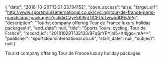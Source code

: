 {
  "date": "2018-10-29T13:21:33.194152", 
  "open_access": false, 
  "target_url": "http://www.sportstoursinternational.co.uk/cycling/tour-de-france-paris-grandstand-packages?gclid=CJye5K3kjL0CFUcTwwodU0sAPg", 
  "description": "Tourist company offering Tour de France luxury holiday packages\n", 
  "end_date": null, 
  "title": "Sports Tours: cycling; Tour de France", 
  "record_id": "20181029T132133/BFqSrYPYjni5+X4ijgo+mA==", 
  "publisher": "sportstoursinternational.co.uk", 
  "start_date": null, 
  "subject": null
}

Tourist company offering Tour de France luxury holiday packages
